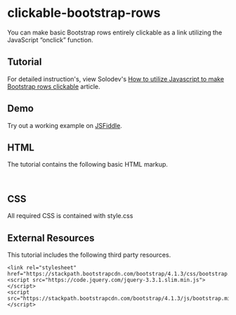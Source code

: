 # clickable-bootstrap-rows
You can make basic Bootstrap rows entirely clickable as a link utilizing the JavaScript “onclick” function.

## Tutorial		  
For detailed instruction's, view Solodev's [How to utilize Javascript to make Bootstrap rows clickable](https://www.solodev.com/blog/web-design/how-to-utilize-javascript-to-make-bootstrap-rows-clickable.stml) article.
 
## Demo  		  
Try out a working example on [JSFiddle](https://jsfiddle.net/solodev/zydvthb1/1/).

## HTML
The tutorial contains the following basic HTML markup.

```
 
```
## CSS
All required CSS is contained with style.css

## External Resources
This tutorial includes the following third party resources.

```
<link rel="stylesheet" href="https://stackpath.bootstrapcdn.com/bootstrap/4.1.3/css/bootstrap.min.css">
<script src="https://code.jquery.com/jquery-3.3.1.slim.min.js"></script>
<script src="https://stackpath.bootstrapcdn.com/bootstrap/4.1.3/js/bootstrap.min.js"></script>
```
